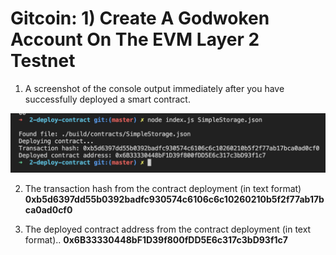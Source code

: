 # Gitcoin: 1) Create A Godwoken Account On The EVM Layer 2 Testnet

1. A screenshot of the console output immediately after you have successfully deployed a smart contract.

![alt text](1.png)

2. The transaction hash from the contract deployment (in text format)
<b>0xb5d6397dd55b0392badfc930574c6106c6c10260210b5f2f77ab17bca0ad0cf0</b>

3. The deployed contract address from the contract deployment (in text format)..
<b>0x6B33330448bF1D39f800fDD5E6c317c3bD93f1c7</b>


